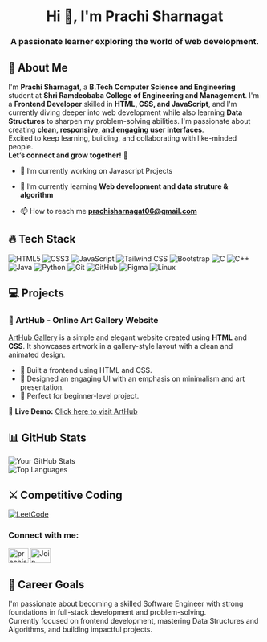 <h1 align="center">Hi 👋, I'm Prachi Sharnagat</h1>
<h3 align="center">A passionate learner exploring the world of web development.</h3>

## 💫 About Me

I'm **Prachi Sharnagat**, a **B.Tech Computer Science and Engineering** student at **Shri Ramdeobaba College of Engineering and Management**.
I'm a **Frontend Developer** skilled in **HTML, CSS, and JavaScript**, and I'm currently diving deeper into web development while also learning **Data Structures** to sharpen my problem-solving abilities.
I'm passionate about creating **clean, responsive, and engaging user interfaces**.  
Excited to keep learning, building, and collaborating with like-minded people.  
**Let’s connect and grow together!** 🚀


- 🔭 I’m currently working on Javascript Projects

- 🌱 I’m currently learning **Web development and data struture & algorithm**

- 📫 How to reach me **prachisharnagat06@gmail.com**



## 🔥 Tech Stack  
![HTML5](https://img.shields.io/badge/HTML5-E34F26?style=for-the-badge&logo=html5&logoColor=white) ![CSS3](https://img.shields.io/badge/CSS3-1572B6?style=for-the-badge&logo=css3&logoColor=white) ![JavaScript](https://img.shields.io/badge/JavaScript-F7DF1E?style=for-the-badge&logo=javascript&logoColor=black) ![Tailwind CSS](https://img.shields.io/badge/TailwindCSS-38B2AC?style=for-the-badge&logo=tailwind-css&logoColor=white) ![Bootstrap](https://img.shields.io/badge/Bootstrap-7952B3?style=for-the-badge&logo=bootstrap&logoColor=white) ![C](https://img.shields.io/badge/C_language-282C34?style=for-the-badge&logo=c&logoColor=61DAFB)
 ![C++](https://img.shields.io/badge/C++-00599C?style=for-the-badge&logo=c%2B%2B&logoColor=white) ![Java](https://img.shields.io/badge/Java-ED8B00?style=for-the-badge&logo=java&logoColor=white) ![Python](https://img.shields.io/badge/Python-3776AB?style=for-the-badge&logo=python&logoColor=white) ![Git](https://img.shields.io/badge/Git-F05032?style=for-the-badge&logo=git&logoColor=white) ![GitHub](https://img.shields.io/badge/GitHub-181717?style=for-the-badge&logo=github&logoColor=white) ![Figma](https://img.shields.io/badge/Figma-F24E1E?style=for-the-badge&logo=figma&logoColor=white) ![Linux](https://img.shields.io/badge/Linux-FCC624?style=for-the-badge&logo=linux&logoColor=black)


  


## 💻 Projects

### 🎨 ArtHub - Online Art Gallery Website
[ArtHub Gallery](https://prachi-sharnagat.github.io/firstRepository/) is a simple and elegant website created using **HTML** and **CSS**. It showcases artwork in a gallery-style layout with a clean and animated design.

- 🔹 Built a frontend using HTML and CSS.
- 🔹 Designed an engaging UI with an emphasis on minimalism and art presentation.
- 🔹 Perfect for beginner-level project.

📌 **Live Demo:** [Click here to visit ArtHub](https://prachi-sharnagat.github.io/firstRepository/)

## 📊 GitHub Stats  
![Your GitHub Stats](https://github-readme-stats.vercel.app/api?username=prachi-sharnagat&show_icons=true&theme=tokyonight)  
![Top Languages](https://github-readme-stats.vercel.app/api/top-langs/?username=prachi-sharnagat&layout=compact&theme=tokyonight&cache_seconds=300)

## ⚔️ Competitive Coding  
[![LeetCode](https://img.shields.io/badge/LeetCode-FFA116?style=for-the-badge&logo=leetcode&logoColor=black)](https://leetcode.com/Prachi_Sharnagat/)


<h3 align="left">Connect with me:</h3>
<p align="left">
  <a href="https://www.linkedin.com/in/prachisharnagat" target="_blank" rel="noopener noreferrer">
    <img align="center" src="https://raw.githubusercontent.com/rahuldkjain/github-profile-readme-generator/master/src/images/icons/Social/linked-in-alt.svg" alt="prachisharnagat" height="30" width="40" />
  </a>
  <a href="https://discord.gg/NEhevmzQ" target="_blank" rel="noopener noreferrer">
    <img align="center" src="https://raw.githubusercontent.com/rahuldkjain/github-profile-readme-generator/master/src/images/icons/Social/discord.svg" alt="Join Discord" height="30" width="40" />
  </a>
</p>


## 🎯 Career Goals  
I'm passionate about becoming a skilled Software Engineer with strong foundations in full-stack development and problem-solving.  
Currently focused on frontend development, mastering Data Structures and Algorithms, and building impactful projects.  



